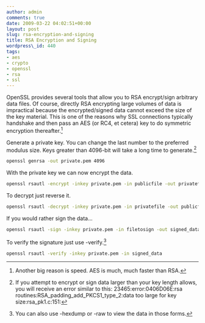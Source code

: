 ```yaml
---
author: admin
comments: true
date: 2009-03-22 04:02:51+00:00
layout: post
slug: rsa-encryption-and-signing
title: RSA Encryption and Signing
wordpress\_id: 440
tags:
- aes
- crypto
- openssl
- rsa
- ssl
---
```


OpenSSL provides several tools that allow you to RSA encrypt/sign arbitrary data files.  Of course, directly RSA encrypting large volumes of data is impractical because the encrypted/signed data cannot exceed the size of the key material.  This is one of the reasons why SSL connections typically handshake and then pass an AES (or RC4, et cetera) key to do symmetric encryption thereafter.[^1]

Generate a private key. You can change the last number to the preferred modulus size.  Keys greater than 4096-bit will take a long time to generate.[^2]

```bash
openssl genrsa -out private.pem 4096
```

With the private key we can now encrypt the data.

```bash
openssl rsautl -encrypt -inkey private.pem -in publicfile -out privatefile
```

To decrypt just reverse it.

```bash
openssl rsautl -decrypt -inkey private.pem -in privatefile -out publicfile
```


If you would rather sign the data...

```bash
openssl rsautl -sign -inkey private.pem -in filetosign -out signed_data
```

To verify the signature just use -verify.[^3]

```bash
openssl rsautl -verify -inkey private.pem -in signed_data
```

[^1]: Another big reason is speed.  AES is much, much faster than RSA.

[^2]: If you attempt to encrypt or sign data larger than your key length allows, you will receive an error similar to this: 23465:error:0406D06E:rsa routines:RSA\_padding\_add\_PKCS1\_type\_2:data too large for key size:rsa\_pk1.c:151:

[^3]: You can also use -hexdump or -raw to view the data in those forms.
